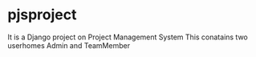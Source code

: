 # pjsproject
It is a Django project on Project Management System
This conatains two userhomes Admin and TeamMember
